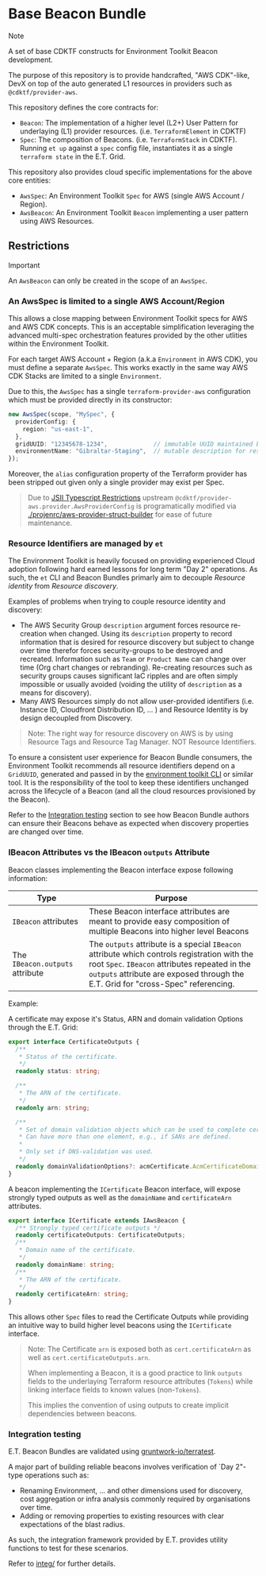 # Base Beacon Bundle

> [!NOTE]
> A set of base CDKTF constructs for Environment Toolkit Beacon development.

The purpose of this repository is to provide handcrafted, "AWS CDK"-like, DevX on top of the auto generated L1 resources in providers such as `@cdktf/provider-aws`.

This repository defines the core contracts for:

- `Beacon`: The implementation of a higher level (L2+) User Pattern for underlaying (L1) provider resources. (i.e. `TerraformElement` in CDKTF)
- `Spec`: The composition of Beacons. (i.e. `TerraformStack` in CDKTF). Running `et up` against a `spec` config file, instantiates it as a single `terraform state` in the E.T. Grid.

This repository also provides cloud specific implementations for the above core entities:

- `AwsSpec`: An Environment Toolkit `Spec` for AWS (single AWS Account / Region).
- `AwsBeacon`: An Environment Toolkit `Beacon` implementing a user pattern using AWS Resources.

## Restrictions

> [!IMPORTANT]
> An `AwsBeacon` can only be created in the scope of an `AwsSpec`.

### An AwsSpec is limited to a single AWS Account/Region

This allows a close mapping between Environment Toolkit specs for AWS and AWS CDK concepts. This is an acceptable simplification leveraging the advanced multi-spec orchestration features provided by the other utlities within the Environment Toolkit.

For each target AWS Account + Region (a.k.a `Environment` in AWS CDK), you must define a separate `AwsSpec`. This works exactly in the same way AWS CDK Stacks are limited to a single `Environment`.

Due to this, the `AwsSpec` has a single `terraform-provider-aws` configuration which must be provided directly in its constructor:

```typescript
new AwsSpec(scope, "MySpec", {
  providerConfig: {
    region: "us-east-1",
  },
  gridUUID: "12345678-1234",             // immutable UUID maintained by E.T. for the lifetime of the spec instance
  environmentName: "Gibraltar-Staging",  // mutable description for resource discovery
});
```

Moreover, the `alias` configuration property of the Terraform provider has been stripped out given only a single provider may exist per Spec.

> Due to [JSII Typescript Restrictions](https://aws.github.io/jsii/user-guides/lib-author/typescript-restrictions/)
> upstream `@cdktf/provider-aws.provider.AwsProviderConfig` is programatically modified via [./projenrc/aws-provider-struct-builder](./projenrc/aws-provider-config-struct-builder.ts) for ease of future maintenance.

### Resource Identifiers are managed by `et`

The Environment Toolkit is heavily focused on providing experienced Cloud adoption following hard earned lessons for long term "Day 2" operations. As such, the `et` CLI and Beacon Bundles primarly aim to decouple *Resource identity* from *Resource discovery*.

Examples of problems when trying to couple resource identity and discovery:

- The AWS Security Group `description` argument forces resource re-creation when changed. Using its `description` property to record information that is desired for resource discovery but subject to change over time therefor forces security-groups to be destroyed and recreated. Information such as `Team` or `Product Name` can change over time (Org chart changes or rebranding). Re-creating resources such as security groups causes significant IaC ripples and are often simply impossible or usually avoided (voiding the utility of `description` as a means for discovery).
- Many AWS Resources simply do not allow user-provided identifiers (i.e. Instance ID, Cloudfront Distribution ID, ... ) and Resource Identity is by design decoupled from Discovery.

> Note: The right way for resource discovery on AWS is by using Resource Tags and Resource Tag Manager. NOT Resource Identifiers.

To ensure a consistent user experience for Beacon Bundle consumers, the Environment Toolkit recommends all resource identifiers depend on a `GridUUID`, generated and passed in by the [environment toolkit CLI](https://github.com/environment-toolkit/et) or similar tool. It is the responsibility of the tool to keep these identifiers unchanged across the lifecycle of a Beacon (and all the cloud resources provisioned by the Beacon).

Refer to the [Integration testing](#integration-testing) section to see how Beacon Bundle authors can ensure their Beacons behave as expected when discovery properties are changed over time.

### IBeacon Attributes vs the IBeacon `outputs` Attribute

Beacon classes implementing the Beacon interface expose following information:

<!-- should this be handled with some magical aspect annotation on the interface attributes instead? -->
<!-- https://developer.hashicorp.com/terraform/cdktf/concepts/aspects -->
| Type                    | Purpose                                                                                                       |
|-------------------------|---------------------------------------------------------------------------------------------------------------|
| `IBeacon` attributes            | These Beacon interface attributes are meant to provide easy composition of multiple Beacons into higher level Beacons |
| The `IBeacon.outputs` attribute | The `outputs` attribute is a special `IBeacon` attribute which controls registration with the root `Spec`. `IBeacon` attributes repeated in the `outputs` attribute are exposed through the E.T. Grid for "cross-Spec" referencing. |

Example:

A certificate may expose it's Status, ARN and domain validation Options through the E.T. Grid:

```typescript
export interface CertificateOutputs {
  /**
   * Status of the certificate.
   */
  readonly status: string;

  /**
   * The ARN of the certificate.
   */
  readonly arn: string;

  /**
   * Set of domain validation objects which can be used to complete certificate validation.
   * Can have more than one element, e.g., if SANs are defined.
   *
   * Only set if DNS-validation was used.
   */
  readonly domainValidationOptions?: acmCertificate.AcmCertificateDomainValidationOptionsList;
}
```

A beacon implementing the `ICertificate` Beacon interface, will expose strongly typed outputs as well as the
`domainName` and `certificateArn` attributes.

```typescript
export interface ICertificate extends IAwsBeacon {
  /** Strongly typed certificate outputs */
  readonly certificateOutputs: CertificateOutputs;
  /**
   * Domain name of the certificate.
   */
  readonly domainName: string;
  /**
   * The ARN of the certificate.
   */
  readonly certificateArn: string;
}
```

This allows other `Spec` files to read the Certificate Outputs while providing an intuitive way to build higher level beacons using the `ICertificate` interface.

> Note: The Certificate `arn` is exposed both as `cert.certificateArn` as well as `cert.certificateOutputs.arn`.
>
> When implementing a Beacon, it is a good practice to link `outputs` fields to the underlaying Terraform resource attributes (`Tokens`) while linking interface fields to known values (non-`Tokens`).
>
> This implies the convention of using outputs to create implicit dependencies between beacons.


### Integration testing

E.T. Beacon Bundles are validated using [gruntwork-io/terratest](https://github.com/gruntwork-io/terratest).

A major part of building reliable beacons involves verification of `Day 2"-type operations such as:

- Renaming Environment, ... and other dimensions used for discovery, cost aggregation or infra analysis commonly required by organisations over time.
- Adding or removing properties to existing resources with clear expectations of the blast radius.

As such, the integration framework provided by E.T. provides utility functions to test for these scenarios.

Refer to [integ/](./integ/README.md) for further details.
